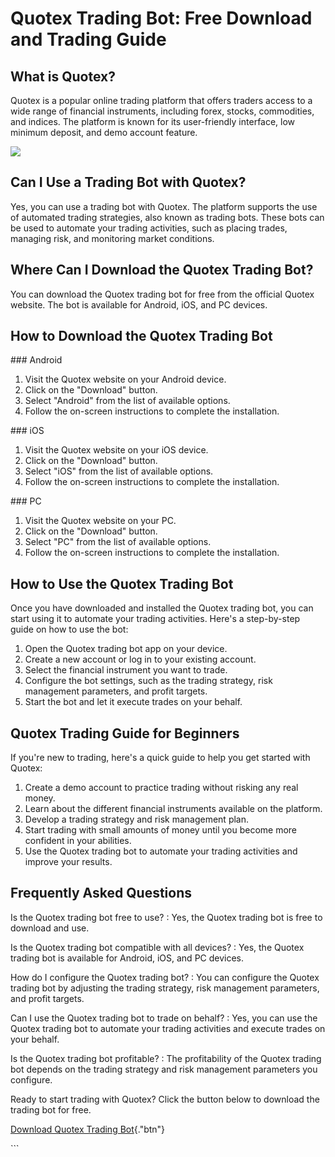 # Quotex Trading Bot: Free Download and Trading Guide

## What is Quotex?

Quotex is a popular online trading platform that offers traders access
to a wide range of financial instruments, including forex, stocks,
commodities, and indices. The platform is known for its user-friendly
interface, low minimum deposit, and demo account feature.

[![](https://static.quotex.io/files/1_en/300_250.jpg)](https://traff.sbs/brokerqxsignupf)

## Can I Use a Trading Bot with Quotex?

Yes, you can use a trading bot with Quotex. The platform supports the
use of automated trading strategies, also known as trading bots. These
bots can be used to automate your trading activities, such as placing
trades, managing risk, and monitoring market conditions.

## Where Can I Download the Quotex Trading Bot?

You can download the Quotex trading bot for free from the official
Quotex website. The bot is available for Android, iOS, and PC devices.

## How to Download the Quotex Trading Bot

\### Android

1.  Visit the Quotex website on your Android device.
2.  Click on the "Download" button.
3.  Select "Android" from the list of available options.
4.  Follow the on-screen instructions to complete the installation.

\### iOS

1.  Visit the Quotex website on your iOS device.
2.  Click on the "Download" button.
3.  Select "iOS" from the list of available options.
4.  Follow the on-screen instructions to complete the installation.

\### PC

1.  Visit the Quotex website on your PC.
2.  Click on the "Download" button.
3.  Select "PC" from the list of available options.
4.  Follow the on-screen instructions to complete the installation.

## How to Use the Quotex Trading Bot

Once you have downloaded and installed the Quotex trading bot, you can
start using it to automate your trading activities. Here\'s a
step-by-step guide on how to use the bot:

1.  Open the Quotex trading bot app on your device.
2.  Create a new account or log in to your existing account.
3.  Select the financial instrument you want to trade.
4.  Configure the bot settings, such as the trading strategy, risk
    management parameters, and profit targets.
5.  Start the bot and let it execute trades on your behalf.

## Quotex Trading Guide for Beginners

If you\'re new to trading, here\'s a quick guide to help you get started
with Quotex:

1.  Create a demo account to practice trading without risking any real
    money.
2.  Learn about the different financial instruments available on the
    platform.
3.  Develop a trading strategy and risk management plan.
4.  Start trading with small amounts of money until you become more
    confident in your abilities.
5.  Use the Quotex trading bot to automate your trading activities and
    improve your results.

## Frequently Asked Questions

Is the Quotex trading bot free to use?
:   Yes, the Quotex trading bot is free to download and use.

Is the Quotex trading bot compatible with all devices?
:   Yes, the Quotex trading bot is available for Android, iOS, and PC
    devices.

How do I configure the Quotex trading bot?
:   You can configure the Quotex trading bot by adjusting the trading
    strategy, risk management parameters, and profit targets.

Can I use the Quotex trading bot to trade on behalf?
:   Yes, you can use the Quotex trading bot to automate your trading
    activities and execute trades on your behalf.

Is the Quotex trading bot profitable?
:   The profitability of the Quotex trading bot depends on the trading
    strategy and risk management parameters you configure.

Ready to start trading with Quotex? Click the button below to download
the trading bot for free.

[Download Quotex Trading
Bot](\%22https://traff.sbs/quotexonelink\%22){."btn"}

\`\`\`

